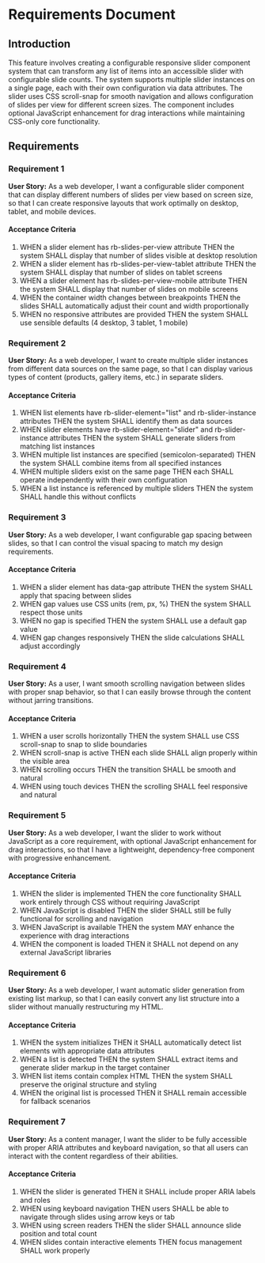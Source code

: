 # Requirements Document

## Introduction

This feature involves creating a configurable responsive slider component system that can transform any list of items into an accessible slider with configurable slide counts. The system supports multiple slider instances on a single page, each with their own configuration via data attributes. The slider uses CSS scroll-snap for smooth navigation and allows configuration of slides per view for different screen sizes. The component includes optional JavaScript enhancement for drag interactions while maintaining CSS-only core functionality.

## Requirements

### Requirement 1

**User Story:** As a web developer, I want a configurable slider component that can display different numbers of slides per view based on screen size, so that I can create responsive layouts that work optimally on desktop, tablet, and mobile devices.

#### Acceptance Criteria

1. WHEN a slider element has rb-slides-per-view attribute THEN the system SHALL display that number of slides visible at desktop resolution
2. WHEN a slider element has rb-slides-per-view-tablet attribute THEN the system SHALL display that number of slides on tablet screens
3. WHEN a slider element has rb-slides-per-view-mobile attribute THEN the system SHALL display that number of slides on mobile screens
4. WHEN the container width changes between breakpoints THEN the slides SHALL automatically adjust their count and width proportionally
5. WHEN no responsive attributes are provided THEN the system SHALL use sensible defaults (4 desktop, 3 tablet, 1 mobile)

### Requirement 2

**User Story:** As a web developer, I want to create multiple slider instances from different data sources on the same page, so that I can display various types of content (products, gallery items, etc.) in separate sliders.

#### Acceptance Criteria

1. WHEN list elements have rb-slider-element="list" and rb-slider-instance attributes THEN the system SHALL identify them as data sources
2. WHEN slider elements have rb-slider-element="slider" and rb-slider-instance attributes THEN the system SHALL generate sliders from matching list instances
3. WHEN multiple list instances are specified (semicolon-separated) THEN the system SHALL combine items from all specified instances
4. WHEN multiple sliders exist on the same page THEN each SHALL operate independently with their own configuration
5. WHEN a list instance is referenced by multiple sliders THEN the system SHALL handle this without conflicts

### Requirement 3

**User Story:** As a web developer, I want configurable gap spacing between slides, so that I can control the visual spacing to match my design requirements.

#### Acceptance Criteria

1. WHEN a slider element has data-gap attribute THEN the system SHALL apply that spacing between slides
2. WHEN gap values use CSS units (rem, px, %) THEN the system SHALL respect those units
3. WHEN no gap is specified THEN the system SHALL use a default gap value
4. WHEN gap changes responsively THEN the slide calculations SHALL adjust accordingly

### Requirement 4

**User Story:** As a user, I want smooth scrolling navigation between slides with proper snap behavior, so that I can easily browse through the content without jarring transitions.

#### Acceptance Criteria

1. WHEN a user scrolls horizontally THEN the system SHALL use CSS scroll-snap to snap to slide boundaries
2. WHEN scroll-snap is active THEN each slide SHALL align properly within the visible area
3. WHEN scrolling occurs THEN the transition SHALL be smooth and natural
4. WHEN using touch devices THEN the scrolling SHALL feel responsive and natural

### Requirement 5

**User Story:** As a web developer, I want the slider to work without JavaScript as a core requirement, with optional JavaScript enhancement for drag interactions, so that I have a lightweight, dependency-free component with progressive enhancement.

#### Acceptance Criteria

1. WHEN the slider is implemented THEN the core functionality SHALL work entirely through CSS without requiring JavaScript
2. WHEN JavaScript is disabled THEN the slider SHALL still be fully functional for scrolling and navigation
3. WHEN JavaScript is available THEN the system MAY enhance the experience with drag interactions
4. WHEN the component is loaded THEN it SHALL not depend on any external JavaScript libraries

### Requirement 6

**User Story:** As a web developer, I want automatic slider generation from existing list markup, so that I can easily convert any list structure into a slider without manually restructuring my HTML.

#### Acceptance Criteria

1. WHEN the system initializes THEN it SHALL automatically detect list elements with appropriate data attributes
2. WHEN a list is detected THEN the system SHALL extract items and generate slider markup in the target container
3. WHEN list items contain complex HTML THEN the system SHALL preserve the original structure and styling
4. WHEN the original list is processed THEN it SHALL remain accessible for fallback scenarios

### Requirement 7

**User Story:** As a content manager, I want the slider to be fully accessible with proper ARIA attributes and keyboard navigation, so that all users can interact with the content regardless of their abilities.

#### Acceptance Criteria

1. WHEN the slider is generated THEN it SHALL include proper ARIA labels and roles
2. WHEN using keyboard navigation THEN users SHALL be able to navigate through slides using arrow keys or tab
3. WHEN using screen readers THEN the slider SHALL announce slide position and total count
4. WHEN slides contain interactive elements THEN focus management SHALL work properly
